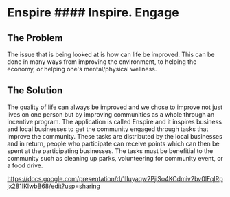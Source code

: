 # Enspire #### Inspire. Engage

## The Problem
The issue that is being looked at is how can life be improved. This can be done in many ways from improving the environment, to helping the economy, or helping one's mental/physical wellness. 

## The Solution
The quality of life can always be improved and we chose to improve not just lives on one person but by improving communities as a whole through an incentive program. The application is called Enspire and it inspires business and local businesses to get the community engaged through tasks that improve the community.
These tasks are distributed by the local businesses and in return, people who participate can receive points which can then be spent at the participating businesses.
The tasks must be benefitial to the community such as cleaning up parks, volunteering for community event, or a food drive.


https://docs.google.com/presentation/d/1IIuyaqw2PjiSo4KCdmiv2bv0IFqIRpjx281IKlwbB68/edit?usp=sharing
